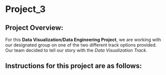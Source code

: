 # Project_3
## Project Overview: 
For this **Data Visualization/Data Engineering Project**, we are working with our designated group on one of the two different track options provided. Our team decided to tell our story with the *Data Visualization Track*.



## Instructions for this project are as follows:
